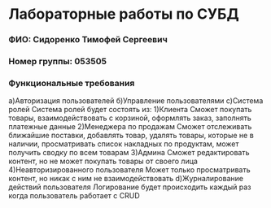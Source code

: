 # Лабораторные работы по СУБД
### ФИО: Сидоренко Тимофей Сергеевич
### Номер группы: 053505

### Функциональные требования

а)Авторизация пользователей
б)Управление пользователями
с)Система ролей
Система ролей будет состоять из:
    1)Клиента
      Сможет покупать товары, взаимодействовать с корзиной, оформлять заказ, заполнять платежные данные
    2)Менеджера по продажам
      Сможет отслеживать ближайшие поставки, добавлять товар, удалять товары, которые не в наличии, просматривать список накладных по продуктам, 
      может получить сводку по всем товарам
    3)Админа
      Сможет редактировать контент, но не может покупать товары от своего лица
    4)Неавторизированного пользователя
      Может только просматривать контент, но никак с ним не взаимодействовать
d)Журналирование  действий пользователя
Логирование будет происходить каждый раз когда пользователь работает с CRUD
    
